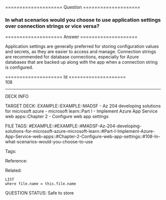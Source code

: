 ==================== Question ====================  

### In what scenarios would you choose to use application settings over connection strings or vice versa?  

==================== Answer ====================  

Application settings are generally preferred for storing configuration values and secrets, as they are easier to access and manage. Connection strings are recommended for database connections, especially for Azure databases that are backed up along with the app when a connection string is configured.

==================== Id ====================  
108

---

DECK INFO

TARGET DECK: EXAMPLE::EXAMPLE::MADSF - Az 204 developing solutions for microsoft azure - microsoft learn::Part I - Implement Azure App Service web apps::Chapter 2 - Configure web app settings

FILE TAGS: #EXAMPLE::#EXAMPLE::#MADSF-Az-204-developing-solutions-for-microsoft-azure-microsoft-learn::#Part-I-Implement-Azure-App-Service-web-apps::#Chapter-2-Configure-web-app-settings::#108-In-what-scenarios-would-you-choose-to-use

Tags:

Reference:

Related:

```dataview
LIST
where file.name = this.file.name
```
QUESTION STATUS: Safe to store
